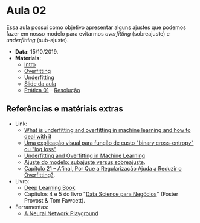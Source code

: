 # Aula 02
Essa aula possui como objetivo apresentar alguns ajustes que podemos fazer em nosso modelo para evitarmos _overfitting_ (sobreajuste) e _underfitting_ (sub-ajuste). 

- **Data**: 15/10/2019.
- **Materiais**:
  - [Intro](intro.md)
  - [Overfitting](overfitting.md)
  - [Underfitting](underfitting.md)
  - [Slide da aula](slide-aula02.pdf)
  - [Prática 01](Aula_02_Prática_01_overfit_and_underfit.ipynb) - [Resolução](Aula_02_Prática_01_overfit_and_underfit_Resolução.ipynb)

## Referências e matériais extras

- Link:
  - [What is underfitting and overfitting in machine learning and how to deal with it](https://medium.com/greyatom/what-is-underfitting-and-overfitting-in-machine-learning-and-how-to-deal-with-it-6803a989c76)
  - [Uma explicação visual para função de custo "binary cross-entropy" ou "log loss"](https://medium.com/ensina-ai/uma-explica%C3%A7%C3%A3o-visual-para-fun%C3%A7%C3%A3o-de-custo-binary-cross-entropy-ou-log-loss-eaee662c396c#targetText=Fun%C3%A7%C3%A3o%20de%20Custo%3A%20Binary%20Cross%2DEntropy%20%2F%20Log%20Loss&targetText=onde%20y%20%C3%A9%20o%20r%C3%B3tulo,verde%20para%20todos%20N%20pontos.)
  - [Underfitting and Overfitting in Machine Learning](https://www.geeksforgeeks.org/underfitting-and-overfitting-in-machine-learning/)
  - [Ajuste do modelo: subajuste versus sobreajuste](https://docs.aws.amazon.com/pt_br/machine-learning/latest/dg/model-fit-underfitting-vs-overfitting.html).
  - [Capítulo 21 – Afinal, Por Que a Regularização Ajuda a Reduzir o Overfitting?](http://deeplearningbook.com.br/afinal-por-que-a-regularizacao-ajuda-a-reduzir-o-overfitting/).
- Livro:
  - [Deep Learning Book](http://deeplearningbook.com.br/)
  - Capítulos 4 e 5 do livro "[Data Science para Negócios](https://www.amazon.com.br/Data-Science-para-neg%C3%B3cios-Fawcett/dp/8576089726/ref=asc_df_8576089726/?tag=googleshopp00-20&linkCode=df0&hvadid=379708192683&hvpos=1o1&hvnetw=g&hvrand=13908100988549438069&hvpone=&hvptwo=&hvqmt=&hvdev=c&hvdvcmdl=&hvlocint=&hvlocphy=1001662&hvtargid=pla-398225631558&psc=1)" (Foster Provost & Tom Fawcett).
- Ferramentas:
  - [A Neural Network Playground](https://playground.tensorflow.org)
